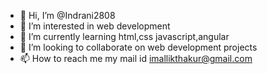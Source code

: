 - 👋 Hi, I’m @Indrani2808
- 👀 I’m interested in web development
- 🌱 I’m currently learning html,css javascript,angular
- 💞️ I’m looking to collaborate on web development projects
- 📫 How to reach me my mail id imallikthakur@gmail.com

<!---
Indrani2808/Indrani2808 is a ✨ special ✨ repository because its `README.md` (this file) appears on your GitHub profile.
You can click the Preview link to take a look at your changes.
--->
